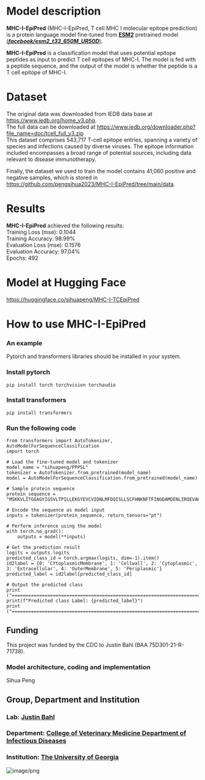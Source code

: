 # Model description
**MHC-I-EpiPred** (MHC-I-EpiPred, T cell MHC I molecular epitope prediction) is a protein language model fine-tuned from [**ESM2**](https://github.com/facebookresearch/esm) pretrained model [(***facebook/esm2_t33_650M_UR50D***)](https://huggingface.co/facebook/esm2_t33_650M_UR50D).    

**MHC-I-EpiPred** is a classification model that uses potential epitope peptides as input to predict T cell epitopes of MHC-I. The model is fed with a peptide sequence, and the output of the model is whether the peptide is a T cell epitope of MHC-I.  
  
# Dataset
The original data was downloaded from IEDB data base at https://www.iedb.org/home_v3.php.  
The full data can be downloaded at  https://www.iedb.org/downloader.php?file_name=doc/tcell_full_v3.zip  
This dataset comprises 543,717 T-cell epitope entries, spanning a variety of species and infections caused by diverse viruses. The epitope information included encompasses a broad range of potential sources, including data relevant to disease immunotherapy.  

Finally, the dataset we used to train the model contains 41,060 positive and negative samples, which is stored in https://github.com/pengsihua2023/MHC-I-EpiPred/tree/main/data.   

# Results
**MHC-I-EpiPred** achieved the following results:  
Training Loss (mse): 0.1044  
Training Accuracy: 98.99%  
Evaluation Loss (mse): 0.1576  
Evaluation Accuracy: 97.04%  
Epochs: 492 

# Model at Hugging Face
https://huggingface.co/sihuapeng/MHC-I-TCEpiPred   

# How to use **MHC-I-EpiPred**
### An example
Pytorch and transformers libraries should be installed in your system.  
### Install pytorch
```
pip install torch torchvision torchaudio

```
### Install transformers
```
pip install transformers

```
### Run the following code
```
from transformers import AutoTokenizer, AutoModelForSequenceClassification
import torch

# Load the fine-tuned model and tokenizer
model_name = "sihuapeng/PPPSL"
tokenizer = AutoTokenizer.from_pretrained(model_name)
model = AutoModelForSequenceClassification.from_pretrained(model_name)

# Sample protein sequence
protein_sequence = "MSKKVLITGGAGYIGSVLTPILLEKGYEVCVIDNLMFDQISLLSCFHNKNFTFINGDAMDENLIRQEVAKADIIIPLAALVGAPLCKRNPKLAKMINYEAVKMISDFASPSQIFIYPNTNSGYGIGEKDAMCTEESPLRPISEYGIDKVHAEQYLLDKGNCVTFRLATVFGISPRMRLDLLVNDFTYRAYRDKFIVLFEEHFRRNYIHVRDVVKGFIHGIENYDKMKGQAYNMGLSSANLTKRQLAETIKKYIPDFYIHSANIGEDPDKRDYLVSNTKLEATGWKPDNTLEDGIKELLRAFKMMKVNRFANFN"

# Encode the sequence as model input
inputs = tokenizer(protein_sequence, return_tensors="pt")

# Perform inference using the model
with torch.no_grad():
    outputs = model(**inputs)

# Get the prediction result
logits = outputs.logits
predicted_class_id = torch.argmax(logits, dim=-1).item()
id2label = {0: 'CYtoplasmicMembrane', 1: 'Cellwall', 2: 'Cytoplasmic', 3: 'Extracellular', 4: 'OuterMembrane', 5: 'Periplasmic'}
predicted_label = id2label[predicted_class_id]

# Output the predicted class
print ("===========================================================================================================================================")
print(f"Predicted class Label: {predicted_label}")
print ("===========================================================================================================================================")

```

## Funding
This project was funded by the CDC to Justin Bahl (BAA 75D301-21-R-71738).  
### Model architecture, coding and implementation
Sihua Peng  
## Group, Department and Institution  
### Lab: [Justin Bahl](https://bahl-lab.github.io/)  
### Department: [College of Veterinary Medicine Department of Infectious Diseases](https://vet.uga.edu/education/academic-departments/infectious-diseases/)  
### Institution: [The University of Georgia](https://www.uga.edu/)  

![image/png](https://cdn-uploads.huggingface.co/production/uploads/64c56e2d2d07296c7e35994f/2rlokZM1FBTxibqrM8ERs.png)
